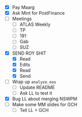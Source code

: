 - [x] Pay Maarg
- [x] Ask Mint for PostFinance
- [ ] Meetings
  - [ ] ATLAS Weekly
  - [ ] TP
  - [ ] 191
  - [ ] Gab
  - [ ] SUZ
- [x] SEND ROY SHIT
  - [x] Read
  - [x] Edits
  - [x] Read
  - [x] Send
- [ ] Wrap up `analyze_eos`
  - [ ] Update README
  - [ ] Ask LL to test it
- [x] Bug LL about merging NSWPM
- [ ] Make some MM slides for GCH
  - [ ] Tell LL + GCH
